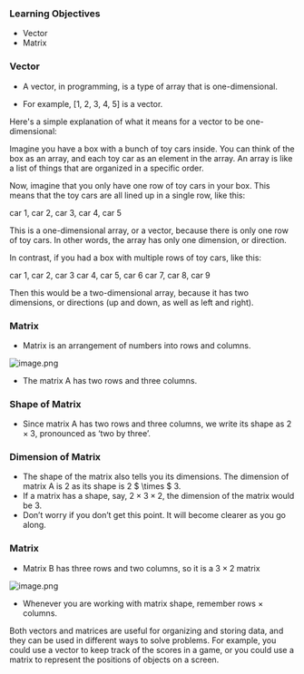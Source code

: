 ### Learning Objectives

* Vector
* Matrix

### Vector

* A vector, in programming, is a type of array that is one-dimensional.

* For example, \[1, 2, 3, 4, 5] is a vector.

Here's a simple explanation of what it means for a vector to be one-dimensional:

Imagine you have a box with a bunch of toy cars inside. You can think of the box as an array, and each toy car as an element in the array. An array is like a list of things that are organized in a specific order.

Now, imagine that you only have one row of toy cars in your box. This means that the toy cars are all lined up in a single row, like this:

car 1, car 2, car 3, car 4, car 5

This is a one-dimensional array, or a vector, because there is only one row of toy cars. In other words, the array has only one dimension, or direction.

In contrast, if you had a box with multiple rows of toy cars, like this:

car 1, car 2, car 3
car 4, car 5, car 6
car 7, car 8, car 9

Then this would be a two-dimensional array, because it has two dimensions, or directions (up and down, as well as left and right).

### Matrix

* Matrix is an arrangement of numbers into rows and columns.







![image.png](https://dphi-live.s3.amazonaws.com/media_uploads/image_ce134eebc081422594798b6fb9172680.png)







* The matrix A has two rows and three columns.

### Shape of Matrix

* Since matrix A has two rows and three columns, we write its shape as $2 \times 3$, pronounced as ‘two by three’.

### Dimension of Matrix

* The shape of the matrix also tells you its dimensions. The dimension of matrix A is 2 as its shape is 2 $ \times $ 3.
* If a matrix has a shape, say, $2 \times 3 \times 2$, the dimension of the matrix would be 3.
* Don’t worry if you don’t get this point. It will become clearer as you go along.

### Matrix

* Matrix B has three rows and two columns, so it is a $3 \times 2$ matrix



![image.png](https://dphi-live.s3.amazonaws.com/media_uploads/image_ad591b66fe37497f83908e0fc34aa49b.png)



* Whenever you are working with matrix shape, remember rows $\times$ columns.

Both vectors and matrices are useful for organizing and storing data, and they can be used in different ways to solve problems. For example, you could use a vector to keep track of the scores in a game, or you could use a matrix to represent the positions of objects on a screen.